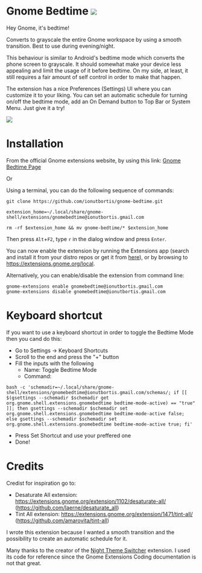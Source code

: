 

# Gnome Bedtime  ![](./extras/images/gnome-bedtime-icon.svg)

Hey Gnome, it's bedtime! 

Converts to grayscale the entire Gnome workspace by using a smooth transition. Best to use during evening/night.

This behaviour is similar to Android's bedtime mode which converts the phone screen to grayscale. It should somewhat make your device less appealing and limit the usage of it before bedtime. On my side, at least, it still requires a fair amount of self control in order to make that happen. 

The extension has a nice Preferences (Settings) UI where you can customize it to your liking. You can set an automatic schedule for turning on/off the bedtime mode, add an On Demand button to Top Bar or System Menu. Just give it a try!

![](./extras/images/screenshot.png)

# Installation

From the official Gnome extensions website, by using this link:
[Gnome Bedtime Page](https://extensions.gnome.org/extension/4012/gnome-bedtime/)

Or

Using a terminal, you can do the following sequence of commands:

```
git clone https://github.com/ionutbortis/gnome-bedtime.git

extension_home=~/.local/share/gnome-shell/extensions/gnomebedtime@ionutbortis.gmail.com

rm -rf $extension_home && mv gnome-bedtime/* $extension_home
```

Then press `Alt`+`F2`, type `r` in the dialog window and press `Enter`.

You can now enable the extension by running the Extensions app (search and install it from your distro repos or get it from [here](https://flathub.org/apps/details/org.gnome.Extensions)), or by
browsing to https://extensions.gnome.org/local.

Alternatively, you can enable/disable the extension from command line:
```
gnome-extensions enable gnomebedtime@ionutbortis.gmail.com
gnome-extensions disable gnomebedtime@ionutbortis.gmail.com
```

# Keyboard shortcut

If you want to use a keyboard shortcut in order to toggle the Bedtime Mode then you cand do this:
* Go to Settings -> Keyboard Shortcuts
* Scroll to the end and press the "+" button
* Fill the inputs with the following
  * Name: Toggle Bedtime Mode
  * Command:
```
bash -c 'schemadir=~/.local/share/gnome-shell/extensions/gnomebedtime@ionutbortis.gmail.com/schemas/; if [[ $(gsettings --schemadir $schemadir get org.gnome.shell.extensions.gnomebedtime bedtime-mode-active) == "true" ]]; then gsettings --schemadir $schemadir set org.gnome.shell.extensions.gnomebedtime bedtime-mode-active false; else gsettings --schemadir $schemadir set org.gnome.shell.extensions.gnomebedtime bedtime-mode-active true; fi'
```
  * Press Set Shortcut and use your preffered one
  * Done!


# Credits 

Credist for inspiration go to:
- Desaturate All extension: https://extensions.gnome.org/extension/1102/desaturate-all/ (https://github.com/laerne/desaturate_all)
- Tint All extension: https://extensions.gnome.org/extension/1471/tint-all/ (https://github.com/amarovita/tint-all)

I wrote this extension because I wanted a smooth transition and the possibility to create an automatic schedule for it.

Many thanks to the creator of the [Night Theme Switcher](https://gitlab.com/rmnvgr/nightthemeswitcher-gnome-shell-extension/) extension. I used its code for reference since the Gnome Extensions Coding documentation is not that great.

